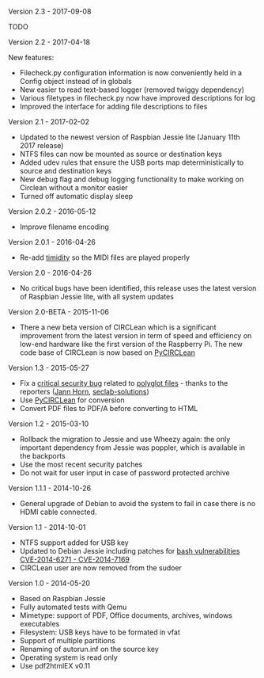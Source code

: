 Version 2.3 - 2017-09-08

TODO

Version 2.2 - 2017-04-18

New features:
- Filecheck.py configuration information is now conveniently held in a Config object instead of in globals
- New easier to read text-based logger (removed twiggy dependency)
- Various filetypes in filecheck.py now have improved descriptions for log
- Improved the interface for adding file descriptions to files

Version 2.1 - 2017-02-02
- Updated to the newest version of Raspbian Jessie lite (January 11th 2017 release)
- NTFS files can now be mounted as source or destination keys
- Added udev rules that ensure the USB ports map deterministically to source and destination keys
- New debug flag and debug logging functionality to make working on Circlean without a monitor easier
- Turned off automatic display sleep

Version 2.0.2 - 2016-05-12
- Improve filename encoding

Version 2.0.1 - 2016-04-26
- Re-add [timidity](http://timidity.sourceforge.net/) so the MIDI files are played properly

Version 2.0 - 2016-04-26
- No critical bugs have been identified, this release uses the latest version of Raspbian Jessie lite, with all system updates

Version 2.0-BETA - 2015-11-06
- There a new beta version of CIRCLean which is a significant improvement from the latest version in term of speed and efficiency on low-end hardware like the first version of the Raspberry Pi. The new code base of CIRCLean is now based on [PyCIRCLean](https://github.com/CIRCL/PyCIRCLean)

Version 1.3 - 2015-05-27
- Fix a [critical security bug](https://www.circl.lu/projects/CIRCLean/security/advisory-01) related to [polyglot files](https://github.com/CIRCL/Circlean/issues/9) - thanks to the reporters ([Jann Horn](https://github.com/thejh), [seclab-solutions](http://www.seclab-solutions.com/))
- Use [PyCIRCLean](https://github.com/CIRCL/PyCIRCLean) for conversion
- Convert PDF files to PDF/A before converting to HTML

Version 1.2 - 2015-03-10

- Rollback the migration to Jessie and use Wheezy again: the only important dependency from Jessie was poppler, which is available in the backports
- Use the most recent security patches
- Do not wait for user input in case of password protected archive

Version 1.1.1 - 2014-10-26

- General upgrade of Debian to avoid the system to fail in case there is no HDMI cable connected.

Version 1.1 - 2014-10-01

- NTFS support added for USB key
- Updated to Debian Jessie including patches for [bash vulnerabilities CVE-2014-6271 - CVE-2014-7169](/pub/tr-27/)
- CIRCLean user are now removed from the sudoer

Version 1.0 - 2014-05-20

- Based on Raspbian Jessie
- Fully automated tests with Qemu
- Mimetype: support of PDF, Office documents, archives, windows executables
- Filesystem: USB keys have to be formated in vfat
- Support of multiple partitions
- Renaming of autorun.inf on the source key
- Operating system is read only
- Use pdf2htmlEX v0.11
